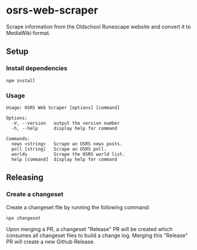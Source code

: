 # osrs-web-scraper

Scrape information from the Oldschool Runescape website and convert it to MediaWiki format.

## Setup

### Install dependencies

```
npm install
```

### Usage

```
Usage: OSRS Web Scraper [options] [command]

Options:
  -V, --version   output the version number
  -h, --help      display help for command

Commands:
  news <string>   Scrape an OSRS news posts.
  poll [string]   Scrape an OSRS poll.
  worlds          Scrape the OSRS world list.
  help [command]  display help for command
```

## Releasing

### Create a changeset

Create a changeset file by running the following command:

```
npx changeset
```

Upon merging a PR, a changeset "Release" PR will be created which consumes all changeset files to build a change log. Merging this "Release" PR will create a new Github Release.

